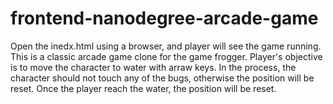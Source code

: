 frontend-nanodegree-arcade-game
===============================
Open the inedx.html using a browser, and player will see the game running. 
This is a classic arcade game clone for the game frogger. Player's objective is to move the character to water with arraw keys. In the process, the character should not touch any of the bugs, otherwise the position will be reset. Once the player reach the water, the position will be reset.
